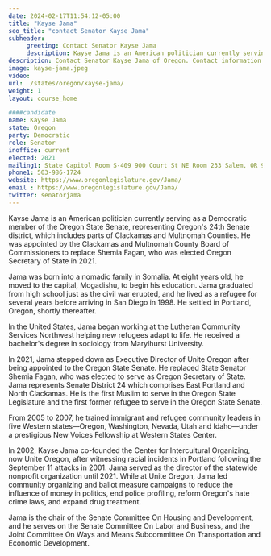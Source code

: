 ```yaml
---
date: 2024-02-17T11:54:12-05:00
title: "Kayse Jama"
seo_title: "contact Senator Kayse Jama"
subheader:
     greeting: Contact Senator Kayse Jama
     description: Kayse Jama is an American politician currently serving as a Democratic member of the Oregon State Senate, representing Oregon's 24th Senate district, which includes parts of Clackamas and Multnomah Counties.
description: Contact Senator Kayse Jama of Oregon. Contact information for Kayse Jama includes email address, phone number, and mailing address.
image: kayse-jama.jpeg
video:
url:  /states/oregon/kayse-jama/
weight: 1
layout: course_home

####candidate
name: Kayse Jama
state: Oregon
party: Democratic
role: Senator
inoffice: current
elected: 2021
mailing1: State Capitol Room S-409 900 Court St NE Room 233 Salem, OR 97301
phone1: 503-986-1724
website: https://www.oregonlegislature.gov/Jama/
email : https://www.oregonlegislature.gov/Jama/
twitter: senatorjama
---
```


Kayse Jama is an American politician currently serving as a Democratic member of the Oregon State Senate, representing Oregon's 24th Senate district, which includes parts of Clackamas and Multnomah Counties. He was appointed by the Clackamas and Multnomah County Board of Commissioners to replace Shemia Fagan, who was elected Oregon Secretary of State in 2021.

Jama was born into a nomadic family in Somalia. At eight years old, he moved to the capital, Mogadishu, to begin his education. Jama graduated from high school just as the civil war erupted, and he lived as a refugee for several years before arriving in San Diego in 1998. He settled in Portland, Oregon, shortly thereafter.

In the United States, Jama began working at the Lutheran Community Services Northwest helping new refugees adapt to life. He received a bachelor's degree in sociology from Marylhurst University.

In 2021, Jama stepped down as Executive Director of Unite Oregon after being appointed to the Oregon State Senate. He replaced State Senator Shemia Fagan, who was elected to serve as Oregon Secretary of State. Jama represents Senate District 24 which comprises East Portland and North Clackamas. He is the first Muslim to serve in the Oregon State Legislature and the first former refugee to serve in the Oregon State Senate.

From 2005 to 2007, he trained immigrant and refugee community leaders in five Western states—Oregon, Washington, Nevada, Utah and Idaho—under a prestigious New Voices Fellowship at Western States Center.

In 2002, Kayse Jama co-founded the Center for Intercultural Organizing, now Unite Oregon, after witnessing racial incidents in Portland following the September 11 attacks in 2001. Jama served as the director of the statewide nonprofit organization until 2021. While at Unite Oregon, Jama led community organizing and ballot measure campaigns to reduce the influence of money in politics, end police profiling, reform Oregon's hate crime laws, and expand drug treatment.

Jama is the chair of the Senate Committee On Housing and Development, and he serves on the Senate Committee On Labor and Business, and the Joint Committee On Ways and Means Subcommittee On Transportation and Economic Development.

